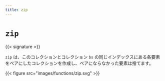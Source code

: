 ```yaml
---
title: zip
---
```


# `zip`

{{< signature >}}

`zip` は、このコレクションとコレクション `bs` の同じインデックスにある各要素をペアにしたコレクションを作成し、ペアにならなかった要素は捨てます。

{{< figure src="images/functions/zip.svg" >}}
